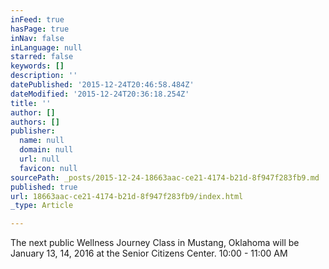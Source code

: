```yaml
---
inFeed: true
hasPage: true
inNav: false
inLanguage: null
starred: false
keywords: []
description: ''
datePublished: '2015-12-24T20:46:58.484Z'
dateModified: '2015-12-24T20:36:18.254Z'
title: ''
author: []
authors: []
publisher:
  name: null
  domain: null
  url: null
  favicon: null
sourcePath: _posts/2015-12-24-18663aac-ce21-4174-b21d-8f947f283fb9.md
published: true
url: 18663aac-ce21-4174-b21d-8f947f283fb9/index.html
_type: Article

---
```

The next public Wellness Journey Class in Mustang, Oklahoma will be January 13, 14, 2016 at the Senior Citizens Center. 10:00 - 11:00 AM